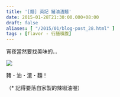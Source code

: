```yaml
---
title: '[麵] 英記 豬油渣麵'
date: 2015-01-28T21:30:00.000+08:00
draft: false
aliases: [ "/2015/01/blog-post_28.html" ]
tags : [flavor - 行膳積腹]
---
```


宵夜當然要找美味的...  

![](/images/yingkee.jpg)

豬・油・渣・麵！  
  
（\* 記得要落自家製的辣椒油喔）
